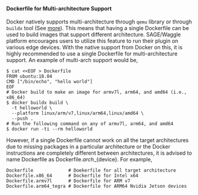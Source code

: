#### Dockerfile for Multi-architecture Support

Docker natively supports multi-architecture through `qemu` library or through `buildx` tool (See [more](https://docs.docker.com/docker-for-mac/multi-arch/)). This means that having a single Dockerfile can be used to build images that support different architecture. SAGE/Waggle platform encourages users to utilize this feature to run their plugin on various edge devices. With the native support from Docker on this, it is highly recommended to use a single Dockerfile for multi-architecture support. An example of multi-arch support would be,

```
$ cat <<EOF > Dockerfile
FROM ubuntu:18.04
CMD ["/bin/echo", "hello world"]
EOF
# Docker build to make an image for armv7l, arm64, and amd64 (i.e., x86_64)
$ docker buildx build \
  -t helloworld \
  --platform linux/arm/v7,linux/arm64,linux/amd64 \
  --push .
# Run the following command on any of armv7l, arm64, and amd64
$ docker run -ti --rm helloworld
```

However, if a single Dockerfile cannot work on all the target architectures due to missing packages in a particular architecture or the Docker instructions are completely different between architectures, it is advised to name Dockerfile as Dockerfile.${arch}\_${device}. For example,

```
Dockerfile             # Doekerfile for all target architecture
Dockerfile.x86_64      # Dockerfile for Intel x64
Dockerfile.armv7l      # Dockerfile for ARM v7
Dockerfile.arm64_tegra # Dockerfile for ARM64 Nvidia Jetson devices
```

